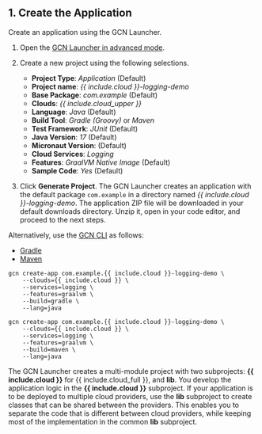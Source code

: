## 1. Create the Application

Create an application using the GCN Launcher.

1. Open the [GCN Launcher in advanced mode](/gcn/launcher/?advanced=true).

2. Create a new project using the following selections.
    * **Project Type**: _Application_ (Default)
    * **Project name**: _{{ include.cloud }}-logging-demo_
    * **Base Package**: _com.example_ (Default)
    * **Clouds**: _{{ include.cloud_upper }}_
    * **Language**: _Java_ (Default)
    * **Build Tool**: _Gradle (Groovy)_ or _Maven_
    * **Test Framework**: _JUnit_ (Default)
    * **Java Version**: _17_ (Default)
    * **Micronaut Version**: (Default)
    * **Cloud Services**: _Logging_
    * **Features**: _GraalVM Native Image_ (Default)
    * **Sample Code**: _Yes_ (Default)
   
3. Click **Generate Project**. The GCN Launcher creates an application with the default package `com.example` in a directory named _{{ include.cloud }}-logging-demo_. The application ZIP file will be downloaded in your default downloads directory. Unzip it, open in your code editor, and proceed to the next steps.

Alternatively, use the [GCN CLI](/gcn/get-started/using-gcn-cli/) as follows:

<div id="tabs-doc2">
  <ul>
    <li class="tabs-gradle"><a href="#gradle">Gradle</a></li>
    <li class="tabs-maven"><a href="#maven">Maven</a></li>
  </ul>
  <div id="gradle">
    <pre><code class="language-bash">gcn create-app com.example.{{ include.cloud }}-logging-demo \
    --clouds={{ include.cloud }} \
    --services=logging \
    --features=graalvm \
    --build=gradle \
    --lang=java</code></pre>
  </div>
  <div id="maven">
    <pre><code class="language-bash">gcn create-app com.example.{{ include.cloud }}-logging-demo \
    --clouds={{ include.cloud }} \
    --services=logging \
    --features=graalvm \
    --build=maven \
    --lang=java</code></pre>
  </div>
</div>

The GCN Launcher creates a multi-module project with two subprojects: **{{ include.cloud }}** for {{ include.cloud_full }}, and **lib**.
You develop the application logic in the **{{ include.cloud }}** subproject. If your application is to be deployed to multiple cloud providers, use the **lib** subproject to create classes that can be shared between the providers. This enables you to separate the code that is different between cloud providers, while keeping most of the implementation in the common **lib** subproject.